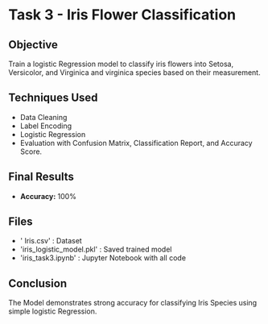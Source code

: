 # Task 3 - Iris Flower Classification

## Objective

Train a logistic Regression model to classify iris flowers into Setosa, Versicolor, and Virginica and virginica species based on their measurement.

## Techniques Used
- Data Cleaning
- Label Encoding
- Logistic Regression
- Evaluation with Confusion Matrix, Classification Report, and Accuracy Score.

## Final Results
- **Accuracy:** 100%

## Files
- ' Iris.csv' : Dataset
- 'iris_logistic_model.pkl' : Saved trained model
- 'iris_task3.ipynb' : Jupyter Notebook with all code

## Conclusion
The Model demonstrates strong accuracy for classifying Iris Species using simple logistic Regression.